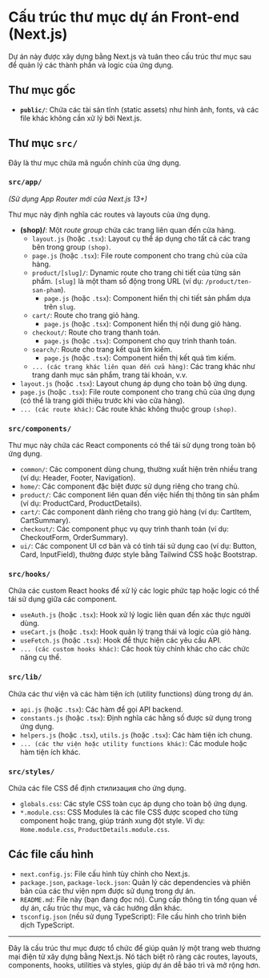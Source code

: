 # Cấu trúc thư mục dự án Front-end (Next.js)

Dự án này được xây dựng bằng Next.js và tuân theo cấu trúc thư mục sau để quản lý các thành phần và logic của ứng dụng.

## Thư mục gốc

- **`public/`**: Chứa các tài sản tĩnh (static assets) như hình ảnh, fonts, và các file khác không cần xử lý bởi Next.js.

## Thư mục `src/`

Đây là thư mục chứa mã nguồn chính của ứng dụng.

### `src/app/`

_(Sử dụng App Router mới của Next.js 13+)_

Thư mục này định nghĩa các routes và layouts của ứng dụng.

- **(shop)/**: Một _route group_ chứa các trang liên quan đến cửa hàng.
  - `layout.js` (hoặc `.tsx`): Layout cụ thể áp dụng cho tất cả các trang bên trong group `(shop)`.
  - `page.js` (hoặc `.tsx`): File route component cho trang chủ của cửa hàng.
  - `product/[slug]/`: Dynamic route cho trang chi tiết của từng sản phẩm. `[slug]` là một tham số động trong URL (ví dụ: `/product/ten-san-pham`).
    - `page.js` (hoặc `.tsx`): Component hiển thị chi tiết sản phẩm dựa trên `slug`.
  - `cart/`: Route cho trang giỏ hàng.
    - `page.js` (hoặc `.tsx`): Component hiển thị nội dung giỏ hàng.
  - `checkout/`: Route cho trang thanh toán.
    - `page.js` (hoặc `.tsx`): Component cho quy trình thanh toán.
  - `search/`: Route cho trang kết quả tìm kiếm.
    - `page.js` (hoặc `.tsx`): Component hiển thị kết quả tìm kiếm.
  - `... (các trang khác liên quan đến cửa hàng)`: Các trang khác như trang danh mục sản phẩm, trang tài khoản, v.v.
- `layout.js` (hoặc `.tsx`): Layout chung áp dụng cho toàn bộ ứng dụng.
- `page.js` (hoặc `.tsx`): File route component cho trang chủ của ứng dụng (có thể là trang giới thiệu trước khi vào cửa hàng).
- `... (các route khác)`: Các route khác không thuộc group `(shop)`.

### `src/components/`

Thư mục này chứa các React components có thể tái sử dụng trong toàn bộ ứng dụng.

- `common/`: Các component dùng chung, thường xuất hiện trên nhiều trang (ví dụ: Header, Footer, Navigation).
- `home/`: Các component đặc biệt được sử dụng riêng cho trang chủ.
- `product/`: Các component liên quan đến việc hiển thị thông tin sản phẩm (ví dụ: ProductCard, ProductDetails).
- `cart/`: Các component dành riêng cho trang giỏ hàng (ví dụ: CartItem, CartSummary).
- `checkout/`: Các component phục vụ quy trình thanh toán (ví dụ: CheckoutForm, OrderSummary).
- `ui/`: Các component UI cơ bản và có tính tái sử dụng cao (ví dụ: Button, Card, InputField), thường được style bằng Tailwind CSS hoặc Bootstrap.

### `src/hooks/`

Chứa các custom React hooks để xử lý các logic phức tạp hoặc logic có thể tái sử dụng giữa các component.

- `useAuth.js` (hoặc `.tsx`): Hook xử lý logic liên quan đến xác thực người dùng.
- `useCart.js` (hoặc `.tsx`): Hook quản lý trạng thái và logic của giỏ hàng.
- `useFetch.js` (hoặc `.tsx`): Hook để thực hiện các yêu cầu API.
- `... (các custom hooks khác)`: Các hook tùy chỉnh khác cho các chức năng cụ thể.

### `src/lib/`

Chứa các thư viện và các hàm tiện ích (utility functions) dùng trong dự án.

- `api.js` (hoặc `.tsx`): Các hàm để gọi API backend.
- `constants.js` (hoặc `.tsx`): Định nghĩa các hằng số được sử dụng trong ứng dụng.
- `helpers.js` (hoặc `.tsx`), `utils.js` (hoặc `.tsx`): Các hàm tiện ích chung.
- `... (các thư viện hoặc utility functions khác)`: Các module hoặc hàm tiện ích khác.

### `src/styles/`

Chứa các file CSS để định стилизация cho ứng dụng.

- `globals.css`: Các style CSS toàn cục áp dụng cho toàn bộ ứng dụng.
- `*.module.css`: CSS Modules là các file CSS được scoped cho từng component hoặc trang, giúp tránh xung đột style. Ví dụ: `Home.module.css`, `ProductDetails.module.css`.

## Các file cấu hình

- `next.config.js`: File cấu hình tùy chỉnh cho Next.js.
- `package.json`, `package-lock.json`: Quản lý các dependencies và phiên bản của các thư viện npm được sử dụng trong dự án.
- `README.md`: File này (bạn đang đọc nó). Cung cấp thông tin tổng quan về dự án, cấu trúc thư mục, và các hướng dẫn khác.
- `tsconfig.json` (nếu sử dụng TypeScript): File cấu hình cho trình biên dịch TypeScript.

---

Đây là cấu trúc thư mục được tổ chức để giúp quản lý một trang web thương mại điện tử xây dựng bằng Next.js. Nó tách biệt rõ ràng các routes, layouts, components, hooks, utilities và styles, giúp dự án dễ bảo trì và mở rộng hơn.
